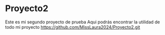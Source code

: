 # Proyecto2
Este es mi segundo proyecto de prueba
Aqui podrás encontrar la utilidad de todo mi proyecto
https://github.com/MissLaura2024/Proyecto2.git
